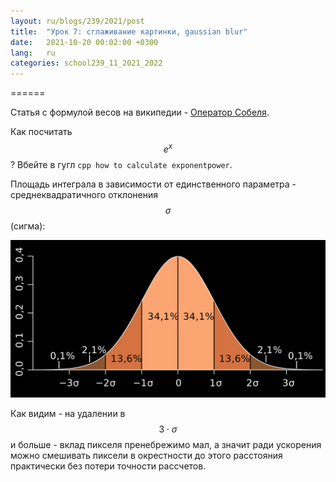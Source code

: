 ```yaml
---
layout: ru/blogs/239/2021/post
title:  "Урок 7: сглаживание картинки, gaussian blur"
date:   2021-10-20 00:02:00 +0300
lang:   ru
categories: school239_11_2021_2022
---
```



======

Статья с формулой весов на википедии - [Оператор Собеля](https://ru.wikipedia.org/wiki/%D0%9E%D0%BF%D0%B5%D1%80%D0%B0%D1%82%D0%BE%D1%80_%D0%A1%D0%BE%D0%B1%D0%B5%D0%BB%D1%8F).

Как посчитать $$e^x$$? Вбейте в гугл ```cpp how to calculate exponentpower```.

Площадь интеграла в зависимости от единственного параметра - среднеквадратичного отклонения $$\sigma$$ (сигма): 

![Gaussian sigma](/static/2021/10/20/sigma.png)

Как видим - на удалении в $$3 \cdot \sigma$$ и больше - вклад пикселя пренебрежимо мал, а значит ради ускорения можно смешивать пиксели в окрестности до этого расстояния практически без потери точности рассчетов.
